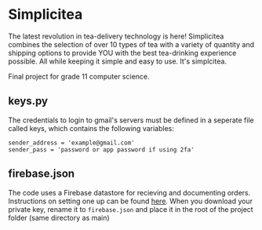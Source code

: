 # Simplicitea
The latest revolution in tea-delivery technology is here! Simplicitea combines the selection of over 10 types of tea with a variety of quantity and shipping options to provide YOU with the best tea-drinking experience possible. All while keeping it simple and easy to use. It's simplcitea.

Final project for grade 11 computer science.

## keys.py
The credentials to login to gmail's servers must be defined in a seperate file called keys, which contains the following variables:


```
sender_address = 'example@gmail.com'
sender_pass = 'password or app password if using 2fa'
```

## firebase.json
The code uses a Firebase datastore for recieving and documenting orders. Instructions on setting one up can be found [here](https://firebase.google.com/docs/firestore/quickstart). When you download your private key, rename it to `firebase.json` and place it in the root of the project folder (same directory as main)